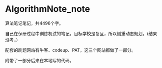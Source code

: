 # AlgorithmNote_note
算法笔记笔记，共4496个字。

自己在保研过程中训练机试的笔记。目标学校是复旦，所以侧重动态规划。(结果没考..)  
  
配套的刷题网站有牛客、codeup、PAT，这三个网站都做了一部分。  
  
附带了一部分后来在本地写的代码。
